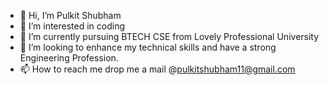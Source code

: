 - 👋 Hi, I’m Pulkit Shubham
- 👀 I’m interested in coding 
- 🌱 I’m currently pursuing BTECH CSE from Lovely Professional University
- 💞️ I’m looking to enhance my technical skills and have a strong Engineering Profession.
- 📫 How to reach me drop me a mail @pulkitshubham11@gmail.com

<!---
PulkitShubham/PulkitShubham is a ✨ special ✨ repository because its `README.md` (this file) appears on your GitHub profile.
You can click the Preview link to take a look at your changes.
--->
